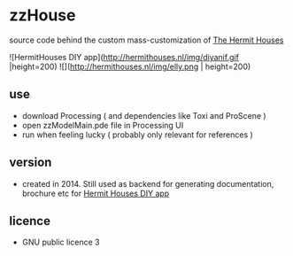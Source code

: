 # zzHouse

source code behind the custom mass-customization of <a href="http://www.hermithouses.nl">The Hermit Houses</a>

![HermitHouses DIY app](http://hermithouses.nl/img/diyanif.gif |height=200) ![](http://hermithouses.nl/img/elly.png | height=200)

## use

* download Processing ( and dependencies like Toxi and ProScene )
* open zzModelMain.pde file in Processing UI
* run when feeling lucky ( probably only relevant for references )

## version

* created in 2014. Still used as backend for generating documentation, brochure etc for <a href="http://www.hermithouses.nl/diy">Hermit Houses DIY app</a> 

## licence

* GNU public licence 3




